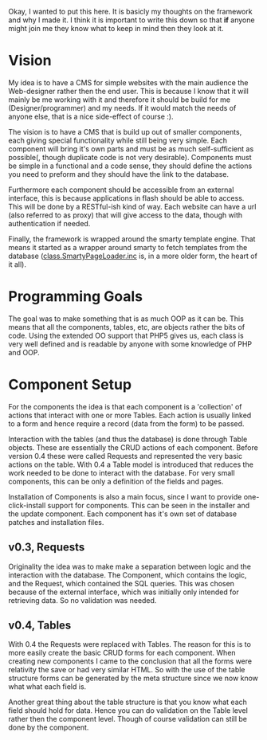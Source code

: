 Okay, I wanted to put this here. It is basicly my thoughts on the framework and why I made it. I think it is important to write this down so that **if** anyone might join me they know what to keep in mind then they look at it.

# Vision #
My idea is to have a CMS for simple websites with the main audience the Web-designer rather then the end user. This is because I know that it will mainly be me working with it and therefore it should be build for me (Designer/programmer) and my needs. If it would match the needs of anyone else, that is a nice side-effect of course :).

The vision is to have a CMS that is build up out of smaller components, each giving special functionality while still being very simple. Each component will bring it's own parts and must be as much self-sufficient as possible(, though duplicate code is not very desirable).
Components must be simple in a functional and a code sense, they should define the actions you need to preform and they should have the link to the database.

Furthermore each component should be accessible from an external interface, this is because applications in flash should be able to access. This will be done by a RESTful-ish kind of way. Each website can have a url (also referred to as proxy) that will give access to the data, though with authentication if needed.

Finally, the framework is wrapped around the smarty template engine. That means it started as a wrapper around smarty to fetch templates from the database ([class.SmartyPageLoader.inc](http://code.google.com/p/awsomecms/source/browse/trunk/core/class.SmartyPageLoader.inc) is, in a more older form, the heart of it all).

# Programming Goals #
The goal was to make something that is as much OOP as it can be. This means that all the components, tables, etc, are objects rather the bits of code. Using the extended OO support that PHP5 gives us, each class is very well defined and is readable by anyone with some knowledge of PHP and OOP.

# Component Setup #
For the components the idea is that each component is a 'collection' of actions that interact with one or more Tables. Each action is usually linked to a form and hence require a record (data from the form) to be passed.

Interaction with the tables (and thus the database) is done through Table objects. These are essentially the CRUD actions of each component.
Before version 0.4 these were called Requests and represented the very basic actions on the table. With 0.4 a Table model is introduced that reduces the work needed to be done to interact with the database. For very small components, this can be only a definition of the fields and pages.

Installation of Components is also a main focus, since I want to provide one-click-install support for components. This can be seen in the installer and the update component. Each component has it's own set of database patches and installation files.

## v0.3, Requests ##
Originality the idea was to make make a separation between logic and the interaction with the database. The Component, which contains the logic, and the Request, which contained the SQL queries. This was chosen because of the external interface, which was initially only intended for retrieving data. So no validation was needed.

## v0.4, Tables ##
With 0.4 the Requests were replaced with Tables. The reason for this is to more easily create the basic CRUD forms for each component. When creating new components I came to the conclusion that all the forms were relativity the save or had very similar HTML. So with the use of the table structure forms can be generated by the meta structure since we now know what what each field is.

Another great thing about the table structure is that you know what each field should hold for data. Hence you can do validation on the Table level rather then the component level. Though of course validation can still be done by the component.